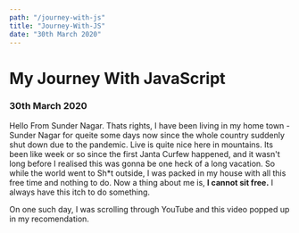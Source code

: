 ```yaml
---
path: "/journey-with-js"
title: "Journey-With-JS"
date: "30th March 2020"
---
```


# My Journey With JavaScript

### 30th March 2020

<p>
Hello From Sunder Nagar. Thats rights, I have been living in my home town - Sunder Nagar for queite some days now since the whole country suddenly shut down due to the pandemic. Live is quite nice here in mountains. Its been like week or so since the first Janta Curfew happened, and it wasn't long before I realised this was gonna be one heck of a long vacation. So while the world went to Sh*t outside, I was packed in my house with all this free time and nothing to do. 
Now a thing about me is, <b>I cannot sit free.</b> I always have this itch to do something.
</p>

<p>
On one such day, I was scrolling through YouTube and this video popped up in my recomendation.
</p>

